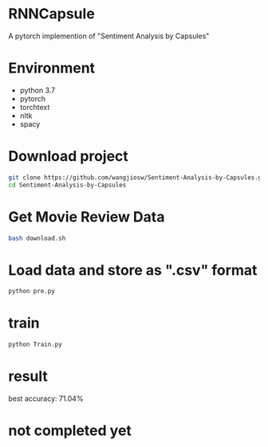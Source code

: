 # RNNCapsule
A pytorch implemention of "Sentiment Analysis by Capsules"

# Environment
- python 3.7
- pytorch
- torchtext
- nltk
- spacy

# Download project
```bash
git clone https://github.com/wangjiosw/Sentiment-Analysis-by-Capsules.git
cd Sentiment-Analysis-by-Capsules
```
# Get Movie Review Data
```bash
bash download.sh
```

# Load data and store as ".csv" format
```python
python pre.py
``` 

# train
```python
python Train.py
```

# result 
best accuracy: 71.04%

# not completed yet
